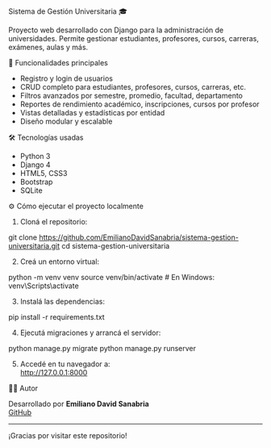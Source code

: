 Sistema de Gestión Universitaria 🎓

Proyecto web desarrollado con Django para la administración de universidades. Permite gestionar estudiantes, profesores, cursos, carreras, exámenes, aulas y más.

📌 Funcionalidades principales

- Registro y login de usuarios
- CRUD completo para estudiantes, profesores, cursos, carreras, etc.
- Filtros avanzados por semestre, promedio, facultad, departamento
- Reportes de rendimiento académico, inscripciones, cursos por profesor
- Vistas detalladas y estadísticas por entidad
- Diseño modular y escalable

🛠️ Tecnologías usadas

- Python 3
- Django 4
- HTML5, CSS3
- Bootstrap
- SQLite

⚙️ Cómo ejecutar el proyecto localmente

1. Cloná el repositorio:

git clone https://github.com/EmilianoDavidSanabria/sistema-gestion-universitaria.git
cd sistema-gestion-universitaria

2. Creá un entorno virtual:

python -m venv venv
source venv/bin/activate   # En Windows: venv\Scripts\activate

3. Instalá las dependencias:

pip install -r requirements.txt

4. Ejecutá migraciones y arrancá el servidor:

python manage.py migrate
python manage.py runserver

5. Accedé en tu navegador a:  
http://127.0.0.1:8000

🙋‍♂️ Autor

Desarrollado por **Emiliano David Sanabria**  
[GitHub](https://github.com/EmilianoDavidSanabria)

---

¡Gracias por visitar este repositorio!

